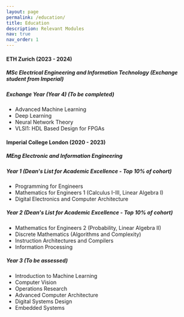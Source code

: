 ```yaml
---
layout: page
permalink: /education/
title: Education
description: Relevant Modules
nav: true
nav_order: 1
---
```


#### ETH Zurich (2023 - 2024)

##### *MSc Electrical Engineering and Information Technology (Exchange student from Imperial)*  

##### Exchange Year (Year 4) (To be completed)
- Advanced Machine Learning
- Deep Learning
- Neural Network Theory
- VLSI1: HDL Based Design for FPGAs  
  

#### Imperial College London (2020 - 2023)

##### *MEng Electronic and Information Engineering*  

##### Year 1 (Dean's List for Academic Excellence - Top 10% of cohort)
- Programming for Engineers
- Mathematics for Engineers 1 (Calculus I-III, Linear Algebra I)
- Digital Electronics and Computer Architecture

##### Year 2 (Dean's List for Academic Excellence - Top 10% of cohort)
- Mathematics for Engineers 2 (Probability, Linear Algebra II)
- Discrete Mathematics (Algorithms and Complexity)
- Instruction Architectures and Compilers
- Information Processing

##### Year 3 (To be assessed)
- Introduction to Machine Learning
- Computer Vision
- Operations Research
- Advanced Computer Architecture
- Digital Systems Design
- Embedded Systems
